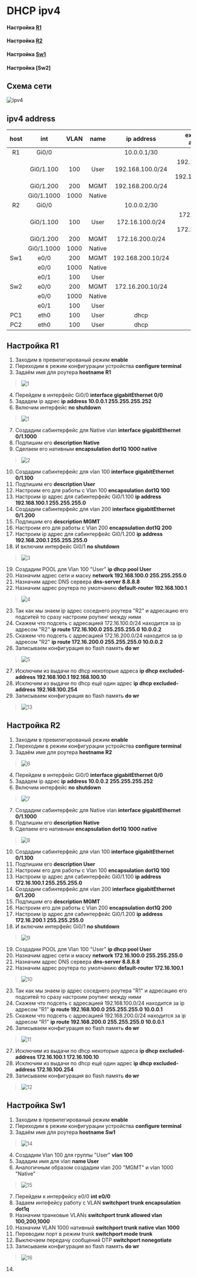 # DHCP ipv4
 
  #### Настройка [R1](https://github.com/pekitel/OTUS-Network/blob/main/%D0%94%D0%BE%D0%BC%D0%B0%D1%88%D0%BD%D0%B8%D0%B5%20%D1%80%D0%B0%D0%B1%D0%BE%D1%82%D1%8B/DHCP/dhcp%20ipv4/README.md#%D0%BD%D0%B0%D1%81%D1%82%D1%80%D0%BE%D0%B9%D0%BA%D0%B0-r1-1)
  #### Настройка [R2](https://github.com/pekitel/OTUS-Network/tree/main/%D0%94%D0%BE%D0%BC%D0%B0%D1%88%D0%BD%D0%B8%D0%B5%20%D1%80%D0%B0%D0%B1%D0%BE%D1%82%D1%8B/DHCP/dhcp%20ipv4#%D0%BD%D0%B0%D1%81%D1%82%D1%80%D0%BE%D0%B9%D0%BA%D0%B0-r2-1)
  #### Настройка [Sw1](https://github.com/pekitel/OTUS-Network/blob/main/%D0%94%D0%BE%D0%BC%D0%B0%D1%88%D0%BD%D0%B8%D0%B5%20%D1%80%D0%B0%D0%B1%D0%BE%D1%82%D1%8B/DHCP/dhcp%20ipv4/README.md#%D0%BD%D0%B0%D1%81%D1%82%D1%80%D0%BE%D0%B9%D0%BA%D0%B0-sw1-1)
  #### Настройка [Sw2]
  
  ## Схема сети
  
![ipv4](https://user-images.githubusercontent.com/112701413/193915247-4c52f7e6-f0f8-4dd9-8c6e-0fc5e85cd5fc.jpg)

  ## ipv4 address 
host | int | VLAN | name | ip address | excluded-address | 
:----: | :---: | :---: | :----------: | :---: | :---: | 
R1 | Gi0/0 | | |10.0.0.1/30 | |no
| | Gi0/1.100 | 100 | User | 192.168.100.0/24 | 192.168.100.1-10; 192.168.100.254 |
| | Gi0/1.200 | 200 | MGMT |192.168.200.0/24 | | 
| | Gi0/1.1000 | 1000 | Native || |
R2 | Gi0/0 | | |10.0.0.2/30 | | 
| | Gi0/1.100 | 100 | User | 172.16.100.0/24 | 172.16.100.1-10; 172.16.100.254 | 
| | Gi0/1.200 | 200 | MGMT |172.16.200.0/24 | | 
| | Gi0/1.1000 | 1000 | Native | | | 
Sw1 | e0/0 | 200| MGMT | 192.168.200.10/24 | | 
|| e0/0 | 1000| Native | | | 
|| e0/1 | 100| User | | | 
Sw2 | e0/0 | 200| MGMT | 172.16.200.10/24 | | 
|| e0/0 | 1000| Native | | | 
|| e0/1 | 100| User | | | 
PC1 | eth0 | 100 | User | dhcp | | 
PC2 | eth0 | 100 | User | dhcp | | 

## Настройка R1
1. Заходим в превилегированый режим **enable**
2. Переходим в режим конфигурации устройства **configure terminal**
3. Задаём имя для роутера **hostname R1**
>![1](https://user-images.githubusercontent.com/112701413/189698770-fa6f5f81-f215-4878-98aa-78ae22549d72.jpg)
4. Перейдем в интерфейс Gi0/0 **interface gigabitEthernet 0/0**
5. Зададем ip адрес **ip address 10.0.0.1 255.255.255.252**
6. Включим интерфейс **no shutdown**
>![1](https://user-images.githubusercontent.com/112701413/193856079-d06ecdb4-4efc-46f3-a9b0-b2b811911b29.jpg)
7. Создадим сабинтерфейс для Native vlan **interface gigabitEthernet 0/1.1000**
8. Подпишим его **description Native**
9. Сделаем его нативным **encapsulation dot1Q 1000 native**
>![2](https://user-images.githubusercontent.com/112701413/193899081-5996f138-5fa1-4a42-ab13-0ca0d46a886d.jpg)
10. Создадим сабинтерфейс для vlan 100 **interface gigabitEthernet 0/1.100**
11. Подпишим его **description User**
12. Настроим его для работы с Vlan 100 **encapsulation dot1Q 100**
13. Настроим ip адрес для сабинтерфейс Gi0/1.100 **ip address 192.168.100.1 255.255.255.0**
14. Создадим сабинтерфейс для vlan 200 **interface gigabitEthernet 0/1.200**
15. Подпишим его **description MGMT**
16. Настроим его для работы с Vlan 200 **encapsulation dot1Q 200**
17. Настроим ip адрес для сабинтерфейс Gi0/1.200 **ip address 192.168.200.1 255.255.255.0**
18. И включим интерфейс Gi0/1 **no shutdown**
>![3](https://user-images.githubusercontent.com/112701413/193903817-0540e7ca-303f-4b0d-83dc-64d9b0eaa2b8.jpg)
19. Создадим POOL для Vlan 100 "User" **ip dhcp pool User**
20. Назначим адрес сети и маску **network 192.168.100.0 255.255.255.0**
21. Назначим адрес DNS сервера **dns-server 8.8.8.8**
22. Назначим адрес роутера по умолчанию **default-router 192.168.100.1**
>![4](https://user-images.githubusercontent.com/112701413/193906318-5641636b-16d9-4448-9435-8f7a91586208.jpg)
23. Так как мы знаем ip адрес соседнего роутера "R2" и адресацию его подситей то сразу настроим роутинг между ними
24. Скажем что подсеть с адресацией 172.16.100.0/24 находится за ip адресом "R2" **ip route 172.16.100.0 255.255.255.0 10.0.0.2**
25. Скажем что подсеть с адресацией 172.16.200.0/24 находится за ip адресом "R2" **ip route 172.16.200.0 255.255.255.0 10.0.0.2**
26. Записываем конфигурация во flash память **do wr**
>![5](https://user-images.githubusercontent.com/112701413/193908463-311efd15-897a-40e1-ac9c-bd38f6c0b235.jpg)
27. Исключим из выдачи по dhcp некоторые адреса **ip dhcp excluded-address 192.168.100.1 192.168.100.10**
28. Исключим из выдачи по dhcp ещё один адрес **ip dhcp excluded-address 192.168.100.254**
29. Записываем конфигурация во flash память **do wr**
>![13](https://user-images.githubusercontent.com/112701413/193925271-1ff6c377-5820-4e19-9e80-79c08cc73923.jpg)

## Настройка R2
1. Заходим в превилегированый режим **enable**
2. Переходим в режим конфигурации устройства **configure terminal**
3. Задаём имя для роутера **hostname R2**
>![6](https://user-images.githubusercontent.com/112701413/193917046-2349600d-cff7-467a-a2c7-3d84a0065a44.jpg)
4. Перейдем в интерфейс Gi0/0 **interface gigabitEthernet 0/0**
5. Зададем ip адрес **ip address 10.0.0.2 255.255.255.252**
6. Включим интерфейс **no shutdown**
>![7](https://user-images.githubusercontent.com/112701413/193917624-f47a8217-ed36-4b4f-a8e9-e85bbebe05a2.jpg)
7. Создадим сабинтерфейс для Native vlan **interface gigabitEthernet 0/1.1000**
8. Подпишим его **description Native**
9. Сделаем его нативным **encapsulation dot1Q 1000 native**
>![8](https://user-images.githubusercontent.com/112701413/193918088-1d0062e1-2cec-412a-bc08-d2965cbfece4.jpg)
10. Создадим сабинтерфейс для vlan 100 **interface gigabitEthernet 0/1.100**
11. Подпишим его **description User**
12. Настроим его для работы с Vlan 100 **encapsulation dot1Q 100**
13. Настроим ip адрес для сабинтерфейс Gi0/1.100 **ip address 172.16.100.1 255.255.255.0**
14. Создадим сабинтерфейс для vlan 200 **interface gigabitEthernet 0/1.200**
15. Подпишим его **description MGMT**
16. Настроим его для работы с Vlan 200 **encapsulation dot1Q 200**
17. Настроим ip адрес для сабинтерфейс Gi0/1.200 **ip address 172.16.200.1 255.255.255.0**
18. И включим интерфейс Gi0/1 **no shutdown**
>![9](https://user-images.githubusercontent.com/112701413/193918901-2e8c0b4d-0a92-4e9a-8dae-5a3c22d41e13.jpg)
19. Создадим POOL для Vlan 100 "User" **ip dhcp pool User**
20. Назначим адрес сети и маску **network 172.16.100.0 255.255.255.0**
21. Назначим адрес DNS сервера **dns-server 8.8.8.8**
22. Назначим адрес роутера по умолчанию **default-router 172.16.100.1**
>![10](https://user-images.githubusercontent.com/112701413/193919903-c3ca88b2-c7c8-4ecd-8b30-d01a3e4dc643.jpg)
23. Так как мы знаем ip адрес соседнего роутера "R1" и адресацию его подситей то сразу настроим роутинг между ними
24. Скажем что подсеть с адресацией 192.168.100.0/24 находится за ip адресом "R1" **ip route 192.168.100.0 255.255.255.0 10.0.0.1**
25. Скажем что подсеть с адресацией 192.168.200.0/24 находится за ip адресом "R1" **ip route 192.168.200.0 255.255.255.0 10.0.0.1**
26. Записываем конфигурация во flash память **do wr**
>![11](https://user-images.githubusercontent.com/112701413/193921034-3f8ae2d0-e998-4d83-a6d8-ba33a321278a.jpg)
27. Исключим из выдачи по dhcp некоторые адреса **ip dhcp excluded-address 172.16.100.1 172.16.100.10**
28. Исключим из выдачи по dhcp ещё один адрес **ip dhcp excluded-address 172.16.100.254**
29. Записываем конфигурация во flash память **do wr**
>![12](https://user-images.githubusercontent.com/112701413/193922869-bfc4aa5c-e8b0-470c-8ccc-569d7de9a40d.jpg)

## Настройка Sw1
1. Заходим в превилегированый режим **enable**
2. Переходим в режим конфигурации устройства **configure terminal**
3. Задаём имя для роутера **hostname Sw1**
>![14](https://user-images.githubusercontent.com/112701413/193993547-ddce9d9f-1aaf-480a-8b6e-5883fcc6352d.jpg)
4. Создадим Vlan 100 для группы "User" **vlan 100**
5. Зададим имя для vlan **name User**
6. Аналогичным образом создадим vlan 200 "MGMT" и vlan 1000 "Native"
>![15](https://user-images.githubusercontent.com/112701413/194000690-e6496995-cc4e-4b52-95c5-3eb62365a6aa.jpg)
7. Перейдем к интерфейсу e0/0 **int e0/0**
8. Задаем интефейсу работу с VLAN  **switchport trunk encapsulation dot1q**
9. Назначим транковые VLANs **switchport trunk allowed vlan 100,200,1000**
10. Назначим VLAN 1000 нативный **switchport trunk native vlan 1000**
11. Переводим порт в режим trunk  **switchport mode trunk**
12. Выключаем передачу сообщений DTP  **switchport nonegotiate**
13. Записываем конфигурация во flash память **do wr**
>![16](https://user-images.githubusercontent.com/112701413/194001820-40cc7aae-7641-43e3-9d25-9f9431f2cb84.jpg)
14. 
